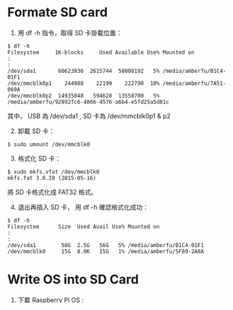 # Formate SD card

1. 用 df -h 指令，取得 SD 卡掛載位置：

```
$ df -h
Filesystem     1K-blocks     Used Available Use% Mounted on
:
:
/dev/sda1       60623936  2615744  58008192   5% /media/amberfu/B1C4-01F1
/dev/mmcblk0p1    244988    22199    222790  10% /media/amberfu/7A51-069A
/dev/mmcblk0p2  14935048   594628  13558700   5% /media/amberfu/92892fc6-4866-4576-a6b4-e5fd25a5d81c

```
其中， USB 為 /dev/sda1 , SD 卡為 /dev/mmcblk0p1 & p2

2. 卸載 SD 卡：

```
$ sudo umount /dev/mmcblk0

```

3. 格式化 SD 卡：

```
$ sudo mkfs.vfat /dev/mmcblk0 
mkfs.fat 3.0.28 (2015-05-16)
```
將 SD 卡格式化成 FAT32 格式。

4. 退出再插入 SD 卡， 用 df -h 確認格式化成功：

```
$ df -h
Filesystem      Size  Used Avail Use% Mounted on
:
:
/dev/sda1        58G  2.5G   56G   5% /media/amberfu/B1C4-01F1
/dev/mmcblk0     15G  8.0K   15G   1% /media/amberfu/5F89-2A8A

```

# Write OS into SD Card

1. 下載 Raspberry Pi OS : 

  * 官網： https://www.raspberrypi.org/downloads/


2. 下載 Etcher Img 燒錄軟體： (Mac,Linux,Windows)

  * 官網： https://etcher.io/

3. 解壓縮 OS ：

xxx.img.gz 用 gunzip 解壓縮

4. 使用 Etcher 燒錄：



ps. 或參考 https://elinux.org/RPi_Easy_SD_Card_Setup 用 CML 燒錄


